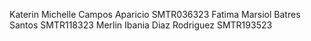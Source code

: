 Katerin Michelle Campos Aparicio SMTR036323 Fatima Marsiol Batres Santos SMTR118323 Merlin Ibania Diaz Rodriguez SMTR193523
